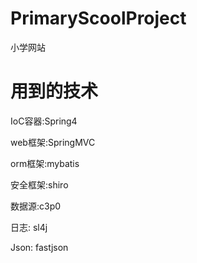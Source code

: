 # PrimaryScoolProject
小学网站

# 用到的技术

IoC容器:Spring4

web框架:SpringMVC

orm框架:mybatis

安全框架:shiro

数据源:c3p0

日志: sl4j

Json: fastjson

